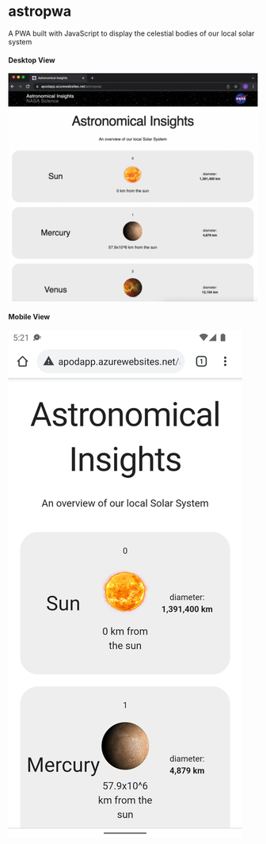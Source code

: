 # astropwa
A PWA built with JavaScript to display the celestial bodies of our local solar system

#### Desktop View
![desktop](https://raw.githubusercontent.com/jakesq/astropwa/main/desktop.png)

#### Mobile View
![mobile](https://raw.githubusercontent.com/jakesq/astropwa/main/mobile.png)
